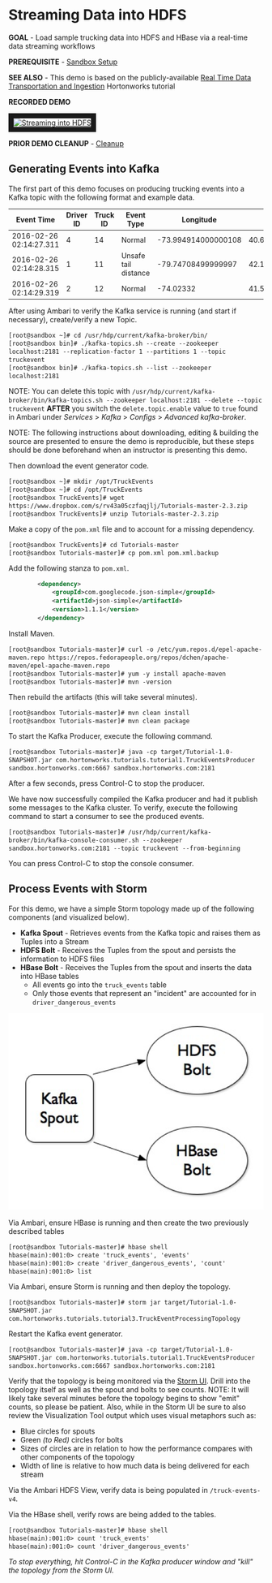 # Streaming Data into HDFS

**GOAL** - Load sample trucking data into HDFS and HBase via a real-time
data streaming workflows

**PREREQUISITE** - [Sandbox Setup](../SandboxSetup.md)

**SEE ALSO** - This demo is based on the publicly-available 
[Real Time Data Transportation and Ingestion](http://hortonworks.com/hadoop-tutorial/simulating-transporting-realtime-events-stream-apache-kafka/ "Tutorial: Real Time Data Transportation and Ingestion") 
Hortonworks tutorial

**RECORDED DEMO**

<a href="http://www.youtube.com/watch?feature=player_embedded&v=Bp96x70HpEM" target="_blank"><img src="http://img.youtube.com/vi/Bp96x70HpEM/0.jpg" 
alt="Streaming into HDFS" width="240" height="180" border="10" /></a>

**PRIOR DEMO CLEANUP** - [Cleanup](./CleanUp.md)

## Generating Events into Kafka

The first part of this demo focuses on producing trucking events into a 
Kafka topic with the following format and example data.

Event Time | Driver ID | Truck ID | Event Type | Longitude | Latitude
--- | --- | --- | --- | --- | ---
2016-02-26 02:14:27.311|4|14|Normal|-73.994914000000108|40.666580999999951
2016-02-26 02:14:28.315|1|11|Unsafe tail distance|-79.74708499999997|42.129558000000088
2016-02-26 02:14:29.319|2|12|Normal|-74.02332|41.50084

After using Ambari to verify the Kafka service is running (and start if
necessary), create/verify a new Topic.

```
[root@sandbox ~]# cd /usr/hdp/current/kafka-broker/bin/
[root@sandbox bin]# ./kafka-topics.sh --create --zookeeper localhost:2181 --replication-factor 1 --partitions 1 --topic truckevent
[root@sandbox bin]# ./kafka-topics.sh --list --zookeeper localhost:2181
```

NOTE: You can delete this topic with `/usr/hdp/current/kafka-broker/bin/kafka-topics.sh --zookeeper localhost:2181 --delete --topic truckevent` 
**AFTER** you switch the `delete.topic.enable` value to `true` found in Ambari under _Services_ > _Kafka_ > _Configs_ > _Advanced kafka-broker_.

NOTE: The following instructions about downloading, editing & building
the source are presented to ensure the demo is reproducible, but these
steps should be done beforehand when an instructor is presenting this demo.

Then download the event generator code.

```
[root@sandbox ~]# mkdir /opt/TruckEvents   
[root@sandbox ~]# cd /opt/TruckEvents   
[root@sandbox TruckEvents]# wget https://www.dropbox.com/s/rv43a05czfaqjlj/Tutorials-master-2.3.zip  
[root@sandbox TruckEvents]# unzip Tutorials-master-2.3.zip
```

Make a copy of the `pom.xml` file and to account for a missing dependency. 

```
[root@sandbox TruckEvents]# cd Tutorials-master
[root@sandbox Tutorials-master]# cp pom.xml pom.xml.backup
```

Add the following stanza to ```pom.xml```.

```xml
        <dependency>
            <groupId>com.googlecode.json-simple</groupId>
            <artifactId>json-simple</artifactId>
            <version>1.1.1</version>
        </dependency>
```

Install Maven.

```
[root@sandbox Tutorials-master]# curl -o /etc/yum.repos.d/epel-apache-maven.repo https://repos.fedorapeople.org/repos/dchen/apache-maven/epel-apache-maven.repo
[root@sandbox Tutorials-master]# yum -y install apache-maven
[root@sandbox Tutorials-master]# mvn -version
```

Then rebuild the artifacts (this will take several minutes).

```
[root@sandbox Tutorials-master]# mvn clean install
[root@sandbox Tutorials-master]# mvn clean package
```

To start the Kafka Producer, execute the following command.

```
[root@sandbox Tutorials-master]# java -cp target/Tutorial-1.0-SNAPSHOT.jar com.hortonworks.tutorials.tutorial1.TruckEventsProducer sandbox.hortonworks.com:6667 sandbox.hortonworks.com:2181
```

After a few seconds, press Control-C to stop the producer.

We have now successfully compiled the Kafka producer and had it publish some messages to the Kafka cluster.  To verify, execute the following command to start a consumer to see the produced events.

```
[root@sandbox Tutorials-master]# /usr/hdp/current/kafka-broker/bin/kafka-console-consumer.sh --zookeeper sandbox.hortonworks.com:2181 --topic truckevent --from-beginning
```

You can press Control-C to stop the console consumer.

## Process Events with Storm

For this demo, we have a simple Storm topology made up of the following 
components (and visualized below).

* **Kafka Spout** - Retrieves events from the Kafka topic and raises them as Tuples into a Stream
* **HDFS Bolt** - Receives the Tuples from the spout and persists the information to HDFS files
* **HBase Bolt** - Receives the Tuples from the spout and inserts the data into HBase tables
  * All events go into the `truck_events` table
  * Only those events that represent an "incident" are accounted for in `driver_dangerous_events`

![alt text](./images/Topology.png "topology")

Via Ambari, ensure HBase is running and then create the two previously
described tables

```
[root@sandbox Tutorials-master]# hbase shell
hbase(main):001:0> create 'truck_events', 'events'
hbase(main):001:0> create 'driver_dangerous_events', 'count'
hbase(main):001:0> list
```

Via Ambari, ensure Storm is running and then deploy the topology.

```
[root@sandbox Tutorials-master]# storm jar target/Tutorial-1.0-SNAPSHOT.jar com.hortonworks.tutorials.tutorial3.TruckEventProcessingTopology  
```

Restart the Kafka event generator.

```
[root@sandbox Tutorials-master]# java -cp target/Tutorial-1.0-SNAPSHOT.jar com.hortonworks.tutorials.tutorial1.TruckEventsProducer sandbox.hortonworks.com:6667 sandbox.hortonworks.com:2181
```

Verify that the topology is being monitored via the
[Storm UI](http://127.0.0.1:8744/ "Storm UI").  Drill into the topology itself
as well as the spout and bolts to see counts.  NOTE: It will likely take 
several minutes before the topology begins to show "emit" counts, so please 
be patient.  Also, while in the Storm UI be sure to also review the 
Visualization Tool output which uses visual metaphors such as:

* Blue circles for spouts
* Green _(to Red)_ circles for bolts
* Sizes of circles are in relation to how the performance compares with other components of the topology
* Width of line is relative to how much data is being delivered for each stream

Via the Ambari HDFS View, verify data is being populated in `/truck-events-v4`.

Via the HBase shell, verify rows are being added to the tables.

```
[root@sandbox Tutorials-master]# hbase shell
hbase(main):001:0> count 'truck_events'
hbase(main):001:0> count 'driver_dangerous_events'
```

_To stop everything, hit Control-C in the Kafka producer window and "kill" the topology from the Storm UI._